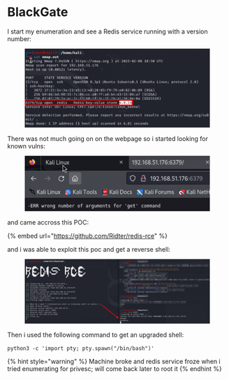 # BlackGate

I start my enumeration and see a Redis service running with a version number:

<figure><img src="../../../.gitbook/assets/image (29).png" alt=""><figcaption></figcaption></figure>

There was not much going on on the webpage so i started looking for known vulns:

<figure><img src="../../../.gitbook/assets/image (1) (1) (1) (1) (1) (1) (1) (1) (1) (1) (1) (1) (1) (1) (1) (1) (1) (1) (1) (1) (1).png" alt=""><figcaption></figcaption></figure>

and came accross this POC:

{% embed url="https://github.com/Ridter/redis-rce" %}

and i was able to exploit this poc and get a reverse shell:

<figure><img src="../../../.gitbook/assets/image (2) (1) (1) (1) (1) (1) (1) (1) (1) (1) (1) (1) (1) (1) (1) (1) (1) (1) (1) (1) (1).png" alt=""><figcaption></figcaption></figure>

Then i used the following command to get an upgraded shell:

```
python3 -c 'import pty; pty.spawn("/bin/bash")'
```

{% hint style="warning" %}
Machine broke and redis service froze when i tried enumerating for privesc; will come back later to root it
{% endhint %}
